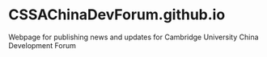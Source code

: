 # CSSAChinaDevForum.github.io

Webpage for publishing news and updates for Cambridge University China Development Forum
